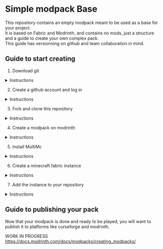 # Simple modpack Base

This repository contains an empty modpack meant to be used as a base for your project.
<br>It is based on Fabric and Modrinth, and contains no mods, just a structure and a guide to create your own complex pack.
<br>This guide has versionning on github and team collaboration in mind.

## Guide to start creating

1. Download git
<details>
  <summary>Instructions</summary>
  If you are experienced with  savy, just get git the way you usually do and skip this part.
  <br>Otherwise, download a git client : https://desktop.github.com/
  <br>This one is github's official client and comes bundled with git for easy installation.
</details>

2. Create a github account and log in
<details>
  <summary>Instructions</summary>
  Create an account on github : https://github.com/
  <br>You can use your microsoft account, which you already have if you own minecraft.
</details>

3. Fork and clone this repository
<details>
  <summary>Instructions</summary>
  On github, click the "fork" button at the top right of the page https://github.com/Darkxell/SimpleModpackBase/fork
  <br>Then, using Github desktop, click on "file" -> "Clone" -> "Darkxell/SimpleModpackBase".
  <br><br>This steps downloads a copy of the repository's file to your computer, that you will be able to modify and create your own pack from.
  <br>If you are joining a team, do not fork. Ask your team leader to add you to the already forked repository, and clone from Github desktop directly.
</details>

4. Create a modpack on modrinth
<details>
  <summary>Instructions</summary>
  Go on https://modrinth.com, and log in with your github account.
  <br>If you are joining a team, ask your leader to add you to the Modrinth project instead.
</details>

5. Install MultiMc
<details>
  <summary>Instructions</summary>
  We will be using MultiMc available at : https://multimc.org/
  <br>Other options such as ATLauncher are possible : https://atlauncher.com/, but this guide will not cover them.
</details>


6. Create a minecraft fabric instance
<details>
  <summary>Instructions</summary>
  On MultiMc, click "Add Instance" -> Vanilla -> (Your modpack version)
  <br>Enter the name of your pack at the top and validate
  <br>Then, Click your instance -> "Edit Instance" -> "Version" -> "Install Fabric"
  <br>You may want to launch the instance now to make sure you can already play it.
</details>

7. Add the instance to your repository
<details>
  <summary>Instructions</summary>
  Since we can't move a multiMC instance out of the "instances" folder, we'll have to move this repository in the instance, adding all the mods and config.
  <br>In MultiMC, click "Instance folder"
  <br>In the folder that opens, drag and drop the content of the repository you cloned, adding all the mods and config to the instance you just created.
  If done correctly, your instance folder should contain a .minecraft folder and a versioning-mod filder next to each other.
  <br>This will break github desktop.
</details>

## Guide to publishing your pack

Now that your modpack is done and ready to be played, you will want to publish it to platforms like curseforge and modrinth.

WORK IN PROGRESS
https://docs.modrinth.com/docs/modpacks/creating_modpacks/
